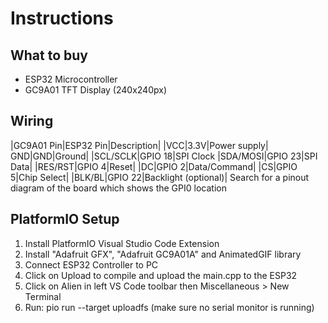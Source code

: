 # Instructions

## What to buy
- ESP32 Microcontroller
- GC9A01 TFT Display (240x240px)

## Wiring
|GC9A01 Pin|ESP32 Pin|Description|
|VCC|3.3V|Power supply|
GND|GND|Ground|
|SCL/SCLK|GPIO 18|SPI Clock
|SDA/MOSI|GPIO 23|SPI Data|
|RES/RST|GPIO 4|Reset|
|DC|GPIO 2|Data/Command|
|CS|GPIO 5|Chip Select|
|BLK/BL|GPIO 22|Backlight (optional)|
Search for a pinout diagram of the board which shows the GPI0 location

## PlatformIO Setup
1. Install PlatformIO Visual Studio Code Extension
2. Install "Adafruit GFX", "Adafruit GC9A01A" and AnimatedGIF library
3. Connect ESP32 Controller to PC
4. Click on Upload to compile and upload the main.cpp to the ESP32
5. Click on Alien in left VS Code toolbar then Miscellaneous > New Terminal
6. Run: pio run --target uploadfs (make sure no serial monitor is running)
